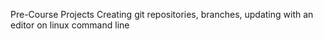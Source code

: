 Pre-Course Projects
Creating git repositories, branches, updating with an editor on linux command line
